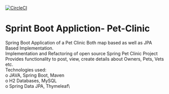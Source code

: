 [![CircleCI](https://circleci.com/gh/Prakhar-Shukla05/Pet-Clinic/tree/main.svg?style=svg)](https://circleci.com/gh/Prakhar-Shukla05/Pet-Clinic/tree/main)
# Sprint Boot Appliction- Pet-Clinic

Spring Boot Application of a Pet Clinic
Both map based as well as JPA Based Implementation.\
Implementation and Refactoring of open source Spring Pet Clinic Project\
Provides functionality to post, view, create details about Owners, Pets, Vets etc.\
Technologies used:\
o JAVA, Spring Boot, Maven\
o H2 Databases, MySQL\
o Spring Data JPA, Thymeleaf\


